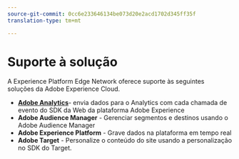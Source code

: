```yaml
---
source-git-commit: 0cc6e233646134be073d20e2acd1702d345ff35f
translation-type: tm+mt

---
```

# Suporte à solução

A Experience Platform Edge Network oferece suporte às seguintes soluções da Adobe Experience Cloud.

- __[Adobe Analytics](analytics/analytics-overview.md)__- envia dados para o Analytics com cada chamada de evento do SDK da Web da plataforma Adobe Experience
- __Adobe Audience Manager__ - Gerenciar segmentos e destinos usando o Adobe Audience Manager
- __Adobe Experience Platform__ - Grave dados na plataforma em tempo real
- __Adobe Target__ - Personalize o conteúdo do site usando a personalização no SDK do Target.
